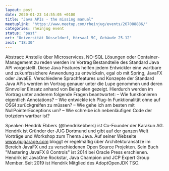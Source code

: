 ```yaml
---
layout: post
date: 2020-01-23 14:55:05 +0100
title: "Java APIs - the missing manual"
meetuplink: "https://www.meetup.com/rheinjug/events/267088886/"
categories: rheinjug event
status: "past"
ort: "Universität Düsseldorf, Hörsaal 5C, Gebäude 25.12"
zeit: "18:30"
---
```


Abstract:
Anstelle über Microservices, NO-SQL Lösungen oder Container-Management zu reden werden im Vortrag Bestandteile des Standard Java API vorgestellt. Diese Java Features helfen jedem Entwickler eine wartbare und zukunftssichere Anwendung zu entwickeln, egal ob mit Spring, JavaFX oder JavaEE. Verschiedene Sprachfeatures und Konzepte der Standard Java APIs werden im Vortrag genauer unter die Lupe genommen und deren Sinnvoller Einsatz anhand von Beispielen gezeigt. Hierdurch werden im Vortrag unter anderem folgende Fragen beantwortet:
– Wie funktionieren eigentlich Annotations?
– Wie entwickle ich Plug-In Funktionalität ohne auf OSGI zurückgreifen zu müssen?
– Wie gehe ich am besten mit NullPointerExceptions um?
– Wie schreibe ich nebenläufigen Code der trotzdem wartbar ist?
 
Speaker:
Hendrik Ebbers (@hendrikebbers) ist Co-Founder der Karakun AG. Hendrik ist Gründer der JUG Dortmund und gibt auf der ganzen Welt Vorträge und Workshop zum Thema Java. Auf seiner Webseite www.guigarage.com bloggt er regelmäßig über Architekturansätze im Bereich JavaFX und zu verschiedenen Open Source Projekten. Sein Buch "Mastering JavaFX 8 Controls" ist 2014 bei Oracle Press erschienen. Hendrik ist JavaOne Rockstar, Java Champion und JCP Expert Group Member. Seit 2019 ist Hendrik Mitglied des AdoptOpenJDK TSC.
 

